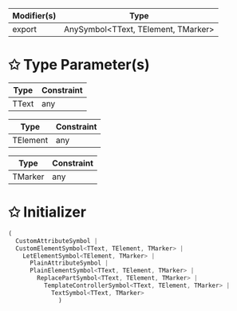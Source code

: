 | Modifier(s)                            | Type                     |
|----------------------------------------|--------------------------|
| export | AnySymbol&lt;TText, TElement, TMarker&gt; |

# &#10025; Type Parameter(s)

| Type  | Constraint |
| ----- | ---------- |
| TText | any        |

| Type     | Constraint |
| -------- | ---------- |
| TElement | any        |

| Type    | Constraint |
| ------- | ---------- |
| TMarker | any        |

# &#10025; Initializer

```ts
(
  CustomAttributeSymbol |
  CustomElementSymbol<TText, TElement, TMarker> |
    LetElementSymbol<TElement, TMarker> |
      PlainAttributeSymbol |
      PlainElementSymbol<TText, TElement, TMarker> |
        ReplacePartSymbol<TText, TElement, TMarker> |
          TemplateControllerSymbol<TText, TElement, TMarker> |
            TextSymbol<TText, TMarker>
              )
```